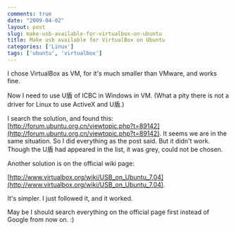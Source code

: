 ```yaml
---
comments: true
date: "2009-04-02"
layout: post
slug: make-usb-available-for-virtualbox-on-ubuntu
title: Make usb available for VirtualBox on Ubuntu
categories: ['Linux']
tags: ['ubuntu', 'virtualbox']
---
```


I chose VirtualBox as VM, for it's much smaller than VMware, and works fine.

Now I need to use U盾 of ICBC in Windows in VM. (What a pity there is not a driver for Linux to use ActiveX and U盾.)

I search the solution, and found this: [http://forum.ubuntu.org.cn/viewtopic.php?t=89142](http://forum.ubuntu.org.cn/viewtopic.php?t=89142).
It seems we are in the same situation. So I did everything as the post said. But it didn't work.
Though the U盾 had appeared in the list, it was grey, could not be chosen.

Another solution is on the official wiki page:

[http://www.virtualbox.org/wiki/USB_on_Ubuntu_7.04](http://www.virtualbox.org/wiki/USB_on_Ubuntu_7.04).

It's simpler. I just followed it, and it worked.

May be I should search everything on the official page first instead of Google from now on. :)
